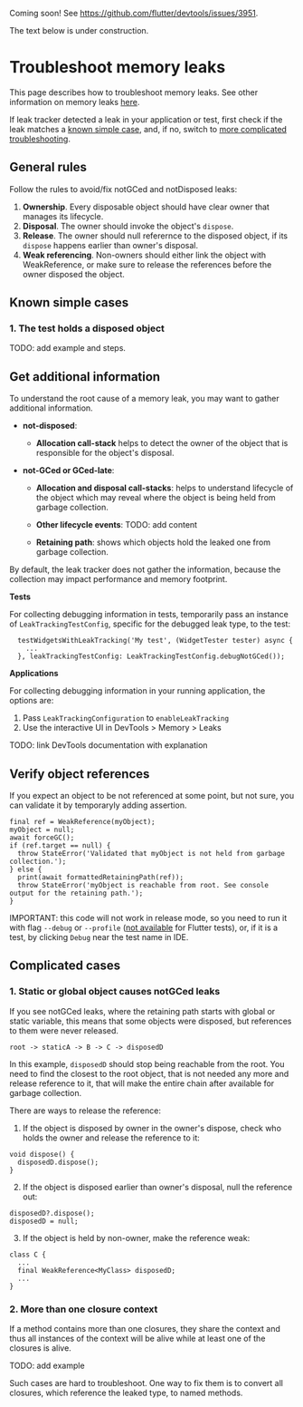Coming soon! See https://github.com/flutter/devtools/issues/3951.

The text below is under construction.

# Troubleshoot memory leaks

This page describes how to troubleshoot memory leaks. See other information on memory leaks [here](../README.md).

If leak tracker detected a leak in your application or test, first check if the leak matches a [known simple case](#known-simple-cases), and, if no,
switch to [more complicated troubleshooting](#more-complicated-cases).

## General rules

Follow the rules to avoid/fix notGCed and notDisposed leaks:

1. **Ownership**. Every disposable object should have clear owner that manages its lifecycle.
2. **Disposal**. The owner should invoke the object's `dispose`.
3. **Release**. The owner should null referernce to the disposed object, if its `dispose` happens earlier than owner's disposal.
4. **Weak referencing**. Non-owners should either link the object with WeakReference, or make sure to
   release the references before the owner disposed the object.

## Known simple cases

### 1. The test holds a disposed object

TODO: add example and steps.

## Get additional information

To understand the root cause of a memory leak, you may want to gather additional information.

- **not-disposed**:

    - **Allocation call-stack** helps to detect
        the owner of the object that is responsible for the object's disposal.

- **not-GCed or GCed-late**:

    - **Allocation and disposal call-stacks**: helps to understand lifecycle of the
        object which may reveal where the object is being held from garbage collection.

    - **Other lifecycle events**: TODO: add content

    - **Retaining path**: shows which objects hold the leaked one from garbage collection.


By default, the leak tracker does not gather the information, because the collection may
impact performance and memory footprint.

**Tests**

For collecting debugging information in tests, temporarily pass an instance of `LeakTrackingTestConfig`,
specific for the debugged leak type, to the test:

```
  testWidgetsWithLeakTracking('My test', (WidgetTester tester) async {
    ...
  }, leakTrackingTestConfig: LeakTrackingTestConfig.debugNotGCed());
```

**Applications**

For collecting debugging information in your running application, the options are:

1. Pass `LeakTrackingConfiguration` to `enableLeakTracking`
2. Use the interactive UI in DevTools > Memory > Leaks

TODO: link DevTools documentation with explanation

## Verify object references

If you expect an object to be not referenced at some point,
but not sure, you can validate it by temporaryly adding assertion.

```
final ref = WeakReference(myObject);
myObject = null;
await forceGC();
if (ref.target == null) {
  throw StateError('Validated that myObject is not held from garbage collection.');
} else {
  print(await formattedRetainingPath(ref));
  throw StateError('myObject is reachable from root. See console output for the retaining path.');
}
```

IMPORTANT: this code will not work in release mode, so
you need to run it with flag `--debug` or `--profile`
([not available](https://github.com/flutter/flutter/issues/127331) for Flutter tests),
or, if it is a test, by clicking `Debug` near the test name in IDE.

## Complicated cases

### 1. Static or global object causes notGCed leaks

If you see notGCed leaks, where the retaining path starts with global or static variable,
this means that some objects were disposed, but references to them were never released.

```
root -> staticA -> B -> C -> disposedD
```

In this example, `disposedD` should stop being reachable from the root.
You need to find the closest to the root object, that is not needed any more and release
reference to it, that will make
the entire chain after available for garbage collection.

There are ways to release the reference:

1. If the object is disposed by owner in the owner's dispose, check who holds the owner and release the reference to it:

```
void dispose() {
  disposedD.dispose();
}
```

2. If the object is disposed earlier than owner's disposal, null the reference out:

```
disposedD?.dispose();
disposedD = null;
```

3. If the object is held by non-owner, make the reference weak:

```
class C {
  ...
  final WeakReference<MyClass> disposedD;
  ...
}
```

### 2. More than one closure context

If a method contains more than one closures, they share the context and thus all
instances of the context will be alive while at least one of the closures is alive.

TODO: add example

Such cases are hard to troubleshoot. One way to fix them is to convert all closures,
which reference the leaked type, to named methods.
